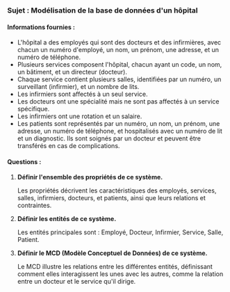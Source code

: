 ### Sujet : Modélisation de la base de données d'un hôpital

#### Informations fournies :

- L'hôpital a des employés qui sont des docteurs et des infirmières, avec chacun un numéro d'employé, un nom, un prénom, une adresse, et un numéro de téléphone.
- Plusieurs services composent l'hôpital, chacun ayant un code, un nom, un bâtiment, et un directeur (docteur).
- Chaque service contient plusieurs salles, identifiées par un numéro, un surveillant (infirmier), et un nombre de lits.
- Les infirmiers sont affectés à un seul service.
- Les docteurs ont une spécialité mais ne sont pas affectés à un service spécifique.
- Les infirmiers ont une rotation et un salaire.
- Les patients sont représentés par un numéro, un nom, un prénom, une adresse, un numéro de téléphone, et hospitalisés avec un numéro de lit et un diagnostic. Ils sont soignés par un docteur et peuvent être transférés en cas de complications.

#### Questions :

1. **Définir l'ensemble des propriétés de ce système.**
   
   Les propriétés décrivent les caractéristiques des employés, services, salles, infirmiers, docteurs, et patients, ainsi que leurs relations et contraintes.

2. **Définir les entités de ce système.**
   
   Les entités principales sont : Employé, Docteur, Infirmier, Service, Salle, Patient.

3. **Définir le MCD (Modèle Conceptuel de Données) de ce système.**
   
   Le MCD illustre les relations entre les différentes entités, définissant comment elles interagissent les unes avec les autres, comme la relation entre un docteur et le service qu'il dirige.
